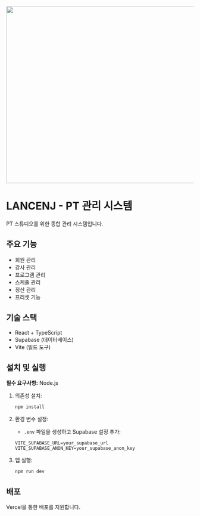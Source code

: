 <div align="center">
<img width="1200" height="475" alt="GHBanner" src="https://github.com/user-attachments/assets/0aa67016-6eaf-458a-adb2-6e31a0763ed6" />
</div>

# LANCENJ - PT 관리 시스템

PT 스튜디오를 위한 종합 관리 시스템입니다.

## 주요 기능

- 회원 관리
- 강사 관리  
- 프로그램 관리
- 스케줄 관리
- 정산 관리
- 프리셋 기능

## 기술 스택

- React + TypeScript
- Supabase (데이터베이스)
- Vite (빌드 도구)

## 설치 및 실행

**필수 요구사항:** Node.js

1. 의존성 설치:
   ```bash
   npm install
   ```

2. 환경 변수 설정:
   - `.env` 파일을 생성하고 Supabase 설정 추가:
   ```
   VITE_SUPABASE_URL=your_supabase_url
   VITE_SUPABASE_ANON_KEY=your_supabase_anon_key
   ```

3. 앱 실행:
   ```bash
   npm run dev
   ```

## 배포

Vercel을 통한 배포를 지원합니다.